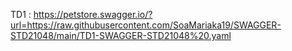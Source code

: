 TD1 : https://petstore.swagger.io/?url=https://raw.githubusercontent.com/SoaMariaka19/SWAGGER-STD21048/main/TD1-SWAGGER-STD21048%20.yaml
